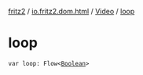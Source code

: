 [fritz2](../../index.md) / [io.fritz2.dom.html](../index.md) / [Video](index.md) / [loop](./loop.md)

# loop

`var loop: Flow<`[`Boolean`](https://kotlinlang.org/api/latest/jvm/stdlib/kotlin/-boolean/index.html)`>`